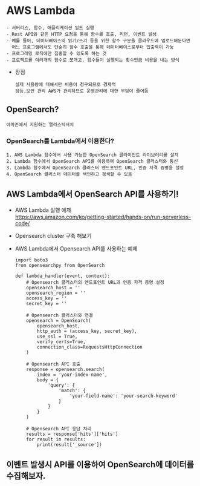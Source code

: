 # AWS Lambda
```
- 서버리스, 함수, 애플리케이션 빌드 실행
- Rest API와 같은 HTTP 요청을 통해 함수를 호출, 리턴, 이벤트 발생
- 예를 들어, 데이터베이스의 읽기/쓰기 등을 위한 함수 구문을 클라우드에 업로드해둔다면
  어느 프로그램에서도 단순히 함수 호출을 통해 데이터베이스로부터 입출력이 가능
- 프로그래밍 로직에만 집중할 수 있도록 하는 것
- 프로젝트를 여러개의 함수로 쪼개고, 함수들이 실행되는 횟수만큼 비용을 내는 방식
```

- 장점
  ```
  실제 사용량에 대해서만 비용이 청구되므로 경제적
  성능,보안 관리 AWS가 관리하므로 운영관리에 대한 부담이 줄어듬
  ```

## OpenSearch?
```
아마존에서 지원하는 엘라스틱서치
```

### OpenSearch를 Lambda에서 이용한다?
```
1. AWS Lambda 함수에서 사용 가능한 OpenSearch 클라이언트 라이브러리를 설치
2. Lambda 함수에서 OpenSearch API를 이용하여 OpenSearch 클러스터와 통신
3. Lambda 함수에서 OpenSearch 클러스터 엔드포인트 URL, 인증 자격 증명을 설정
4. OpenSearch 클러스터 데이터를 색인하고 검색할 수 있음
```

## AWS Lambda에서 OpenSearch API를 사용하기!
- AWS Lambda 실행 예제<br>
https://aws.amazon.com/ko/getting-started/hands-on/run-serverless-code/

- Opensearch cluster 구축 해보기
  
- AWS Lambda에서 Opensearch API를 사용하는 예제
  ```
  import boto3
  from opensearchpy from OpenSearch

  def lambda_handler(event, context):
      # Opensearch 클러스터의 엔드포인트 URL과 인증 자격 증명 설정
      opensearch_host = ''
      opensearch_region = ''
      access_key = ''
      secret_key = ''

      # Opensearch 클러스터와 연결
      opensearch = OpenSearch(
          opensearch_host,
          http_auth = (access_key, secret_key),
          use_ssl = True,
          verify_certs=True,
          connection_class=RequestsHttpConnection
      )

      # Opensearch API 호출
      response = opensearch.search(
          index = 'your-index-name',
          body = {
              'query': {
                  'match': {
                      'your-field-name': 'your-search-keyword'
                  }
              }
          }
      )

      # Opensearch API 응답 처리
      results = response['hits']['hits']
      for result in results:
          print(result['_source'])
  ```
  
## 이벤트 발생시 API를 이용하여 OpenSearch에 데이터를 수집해보자.

